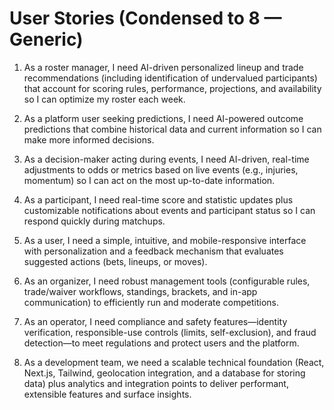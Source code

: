 # User Stories (Condensed to 8 — Generic)

1. As a roster manager, I need AI-driven personalized lineup and trade recommendations (including identification of undervalued participants) that account for scoring rules, performance, projections, and availability so I can optimize my roster each week.

2. As a platform user seeking predictions, I need AI-powered outcome predictions that combine historical data and current information so I can make more informed decisions.

3. As a decision-maker acting during events, I need AI-driven, real-time adjustments to odds or metrics based on live events (e.g., injuries, momentum) so I can act on the most up-to-date information.

4. As a participant, I need real-time score and statistic updates plus customizable notifications about events and participant status so I can respond quickly during matchups.

5. As a user, I need a simple, intuitive, and mobile-responsive interface with personalization and a feedback mechanism that evaluates suggested actions (bets, lineups, or moves).

6. As an organizer, I need robust management tools (configurable rules, trade/waiver workflows, standings, brackets, and in-app communication) to efficiently run and moderate competitions.

7. As an operator, I need compliance and safety features—identity verification, responsible-use controls (limits, self-exclusion), and fraud detection—to meet regulations and protect users and the platform.

8. As a development team, we need a scalable technical foundation (React, Next.js, Tailwind, geolocation integration, and a database for storing data) plus analytics and integration points to deliver performant, extensible features and surface insights.

